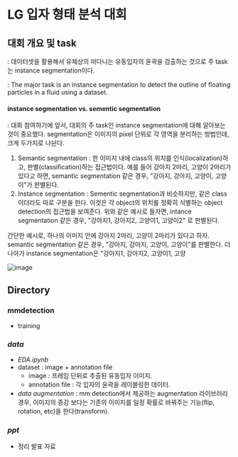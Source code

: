 # LG 입자 형태 분석 대회

## 대회 개요 및 task
: 데이터셋을 활용해서 유체상의 떠다니는 유동입자의 윤곽을 검출하는 것으로 주 task는 instance segmentation이다. 

: The major task is an instance segmentation to detect the outline of floating particles in a fluid using a dataset.

#### instance segmentation vs. sementic segmentation
: 대회 참여하기에 앞서, 대회의 주 task인 instance segmentation에 대해 알아보는 것이 중요했다. segmentation은 이미지의 pixel 단위로 각 영역을 분리하는 방법인데, 크게 두가지로 나뉜다.
1. Semantic segmentation 
  : 한 이미지 내에 class의 위치를 인식(localization)하고, 판별(classification)하는 접근법이다. 예를 들어 강아지 2마리, 고양이 2마리가 있다고 하면, semantic segmentation 같은 경우, "강아지, 강아지, 고양이, 고양이"가 판별된다.
2. Instance segmentation
  : Sementic segmentation과 비슷하지만, 같은 class 이더라도 따로 구분을 한다. 이것은 각 object의 위치를 정확히 식별하는 object detection의 접근법을 보여준다. 위와 같은 예시로 들자면, intance segmentation 같은 경우, "강아지1, 강아지2, 고양이1, 고양이2" 로 판별된다. 

간단한 예시로, 하나의 이미지 안에 강아지 2마리, 고양이 2마리가 있다고 하자. semantic segmentation 같은 경우, "강아지, 강아지, 고양이, 고양이"를 판별한다. 더 나아가 instance segmentation은 "강아지1, 강아지2, 고양이1, 고양

![image](https://user-images.githubusercontent.com/106142512/184824975-ac292126-28ad-43d9-8abd-a4c98f541e8c.png)

#### 

## Directory

### mmdetection
  - training

### _data_
- _EDA.ipynb_
- dataset : image + annotation file
  - image : 프레임 단뒤로 추출된 유동입자 이미지.
  - annotation file : 각 입자의 윤곽을 레이블링한 데이터.
- _data augmentation_ : mm detection에서 제공하는 augmentation 라이브러리 경우, 이미지의 증강 보다는 기존의 이미지를 일정 확률로 바꿔주는 기능(flip, rotation, etc)을 한다(transform). 
 
### _ppt_
- 정리 발표 자료

